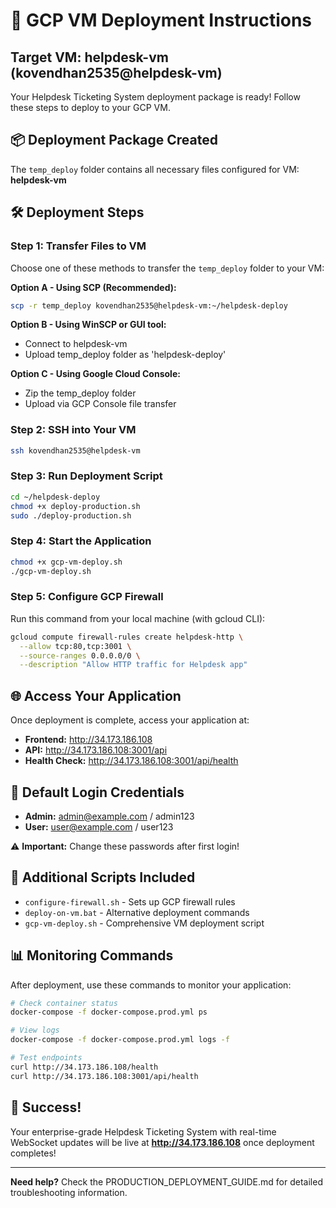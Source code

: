 # 🚀 GCP VM Deployment Instructions

## Target VM: helpdesk-vm (kovendhan2535@helpdesk-vm)

Your Helpdesk Ticketing System deployment package is ready! Follow these steps to deploy to your GCP VM.

## 📦 Deployment Package Created

The `temp_deploy` folder contains all necessary files configured for VM: **helpdesk-vm**

## 🛠️ Deployment Steps

### Step 1: Transfer Files to VM

Choose one of these methods to transfer the `temp_deploy` folder to your VM:

**Option A - Using SCP (Recommended):**

```bash
scp -r temp_deploy kovendhan2535@helpdesk-vm:~/helpdesk-deploy
```

**Option B - Using WinSCP or GUI tool:**

- Connect to helpdesk-vm
- Upload temp_deploy folder as 'helpdesk-deploy'

**Option C - Using Google Cloud Console:**

- Zip the temp_deploy folder
- Upload via GCP Console file transfer

### Step 2: SSH into Your VM

```bash
ssh kovendhan2535@helpdesk-vm
```

### Step 3: Run Deployment Script

```bash
cd ~/helpdesk-deploy
chmod +x deploy-production.sh
sudo ./deploy-production.sh
```

### Step 4: Start the Application

```bash
chmod +x gcp-vm-deploy.sh
./gcp-vm-deploy.sh
```

### Step 5: Configure GCP Firewall

Run this command from your local machine (with gcloud CLI):

```bash
gcloud compute firewall-rules create helpdesk-http \
  --allow tcp:80,tcp:3001 \
  --source-ranges 0.0.0.0/0 \
  --description "Allow HTTP traffic for Helpdesk app"
```

## 🌐 Access Your Application

Once deployment is complete, access your application at:

- **Frontend:** http://34.173.186.108
- **API:** http://34.173.186.108:3001/api
- **Health Check:** http://34.173.186.108:3001/api/health

## 🔐 Default Login Credentials

- **Admin:** admin@example.com / admin123
- **User:** user@example.com / user123

⚠️ **Important:** Change these passwords after first login!

## 🔧 Additional Scripts Included

- `configure-firewall.sh` - Sets up GCP firewall rules
- `deploy-on-vm.bat` - Alternative deployment commands
- `gcp-vm-deploy.sh` - Comprehensive VM deployment script

## 📊 Monitoring Commands

After deployment, use these commands to monitor your application:

```bash
# Check container status
docker-compose -f docker-compose.prod.yml ps

# View logs
docker-compose -f docker-compose.prod.yml logs -f

# Test endpoints
curl http://34.173.186.108/health
curl http://34.173.186.108:3001/api/health
```

## 🎉 Success!

Your enterprise-grade Helpdesk Ticketing System with real-time WebSocket updates will be live at **http://34.173.186.108** once deployment completes!

---

**Need help?** Check the PRODUCTION_DEPLOYMENT_GUIDE.md for detailed troubleshooting information.
